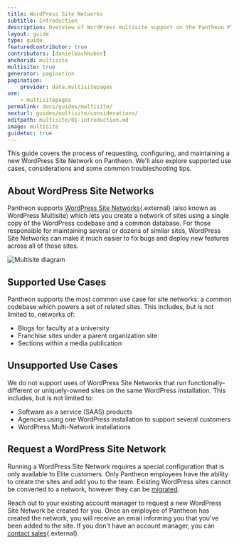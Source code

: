 ```yaml
---
title: WordPress Site Networks
subtitle: Introduction
description: Overview of WordPress multisite support on the Pantheon Platform.
layout: guide
type: guide
featuredcontributor: true
contributors: [danielbachhuber]
anchorid: multisite
multisite: true
generator: pagination
pagination:
    provider: data.multisitepages
use:
    - multisitepages
permalink: docs/guides/multisite/
nexturl: guides/multisite/considerations/
editpath: multisite/01-introduction.md
image: multisite
guidetoc: true
---
```

This guide covers the process of requesting, configuring, and maintaining a new WordPress Site Network on Pantheon. We'll also explore supported use cases, considerations and some common troubleshooting tips.

## About WordPress Site Networks
Pantheon supports [WordPress Site Networks](https://codex.wordpress.org/Glossary#Network){.external} (also known as WordPress Multisite) which lets you create a network of sites using a single copy of the WordPress codebase and a common database. For those responsible for maintaining several or dozens of similar sites, WordPress Site Networks can make it much easier to fix bugs and deploy new features across all of those sites.

![Multisite diagram](/source/docs/assets/images/Multisite-risk_2.png)

## Supported Use Cases
Pantheon supports the most common use case for site networks: a common codebase which powers a set of related sites. This includes, but is not limited to, networks of:

- Blogs for faculty at a university
- Franchise sites under a parent organization site
- Sections within a media publication

## Unsupported Use Cases
We do not support uses of WordPress Site Networks that run functionally-different or uniquely-owned sites on the same WordPress installation. This includes, but is not limited to:

- Software as a service (SAAS) products
- Agencies using one WordPress installation to support several customers
- WordPress Multi-Network installations

## Request a WordPress Site Network
Running a WordPress Site Network requires a special configuration that is only available to Elite customers. Only Pantheon employees have the ability to create the sites and add you to the team. Existing WordPress sites cannot be converted to a network, however they can be [migrated](/docs/migrate-wordpress-site-networks/).

Reach out to your existing account manager to request a new WordPress Site Network be created for you. Once an employee of Pantheon has created the network, you will receive an email informing you that you've been added to the site. If you don't have an account manager, you can [contact sales](https://pantheon.io/contact-us){.external}.
